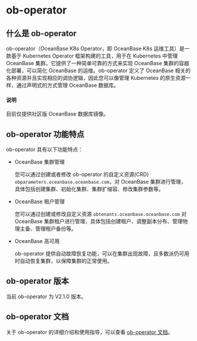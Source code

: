 # ob-operator

## 什么是 ob-operator

ob-operator（OceanBase K8s Operator，即 OceanBase K8s 运维工具）是一款基于 Kubernetes Operator 框架构建的工具，用于在 Kubernetes 中管理 OceanBase 集群。它提供了一种简单可靠的方式来实现 OceanBase 集群的容器化部署，可以简化 OceanBase 的运维。ob-operator 定义了 OceanBase 相关的各种资源并且实现相应的调协逻辑，因此您可以像管理 Kubernetes 的原生资源一样，通过声明式的方式管理 OceanBase 数据库。

<main id="notice" type='explain'>
  <h4>说明</h4>
  <p>目前仅提供社区版 OceanBase 数据库镜像。</p>
</main>

## ob-operator 功能特点

ob-operator 具有以下功能特点：

* OceanBase 集群管理

  您可以通过创建或者修改 ob-operator 的自定义资源(CRD) `obparameters.oceanbase.oceanbase.com`，对 OceanBase 集群进行管理，具体包括创建集群、初始化集群、集群扩缩容、修改集群参数等。
* OceanBase 租户管理

  您可以通过创建或修改自定义资源 `obtenants.oceanbase.oceanbase.com` 对 OceanBase 集群租户进行管理，具体包括创建租户、调整副本分布、管理物理主备、管理租户备份等。

* OceanBase 高可用

  ob-operator 提供自动故障恢复功能，可以在集群出现故障，且多数派仍可用时自动恢复集群，以保障集群的正常使用。

## ob-operator 版本

当前 ob-operator 为 V2.1.0 版本。

## ob-operator 文档

关于 ob-operator 的详细介绍和使用指导，可以查看 [ob-operator 文档](https://www.oceanbase.com/docs/ob-operator-doc)。

